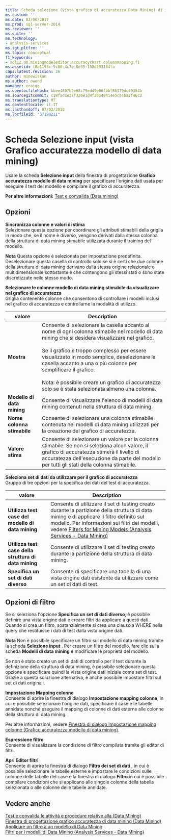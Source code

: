 ```yaml
---
title: Scheda selezione (vista grafico di accuratezza Data Mining) di input | Microsoft Docs
ms.custom: ''
ms.date: 03/06/2017
ms.prod: sql-server-2014
ms.reviewer: ''
ms.suite: ''
ms.technology:
- analysis-services
ms.tgt_pltfrm: ''
ms.topic: conceptual
f1_keywords:
- sql12.dm.miningmodeleditor.accuracychart.columnmapping.f1
ms.assetid: f8b1193c-5c86-4c7e-8e35-158d293184fa
caps.latest.revision: 36
author: minewiskan
ms.author: owend
manager: craigg
ms.openlocfilehash: bbee4807b3e68c79edd9e06fbbf85379dc49354b
ms.sourcegitcommit: c18fadce27f330e1d4f36549414e5c84ba2f46c2
ms.translationtype: MT
ms.contentlocale: it-IT
ms.lasthandoff: 07/02/2018
ms.locfileid: "37198211"
---
```

# <a name="input-selection-tab-mining-accuracy-chart-view"></a>Scheda Selezione input (vista Grafico accuratezza modello di data mining)
  Usare la scheda **Selezione input** della finestra di progettazione **Grafico accuratezza modello di data mining** per specificare l'origine dati usata per eseguire il test del modello e compilare il grafico di accuratezza.  
  
 **Per altre informazioni:** [Test e convalida &#40;Data mining&#41;](data-mining/testing-and-validation-data-mining.md)  
  
## <a name="options"></a>Opzioni  
 **Sincronizza colonne**  **e valori di stima**  
 Selezionare questa opzione per coordinare gli attributi stimabili della griglia in modo che, se il nome è diverso, vengono derivati dalla stessa colonna della struttura di data mining stimabile utilizzata durante il training del modello.  
  
 **Nota** Questa opzione è selezionata per impostazione predefinita. Deselezionare questa casella di controllo solo se si è certi che due colonne della struttura di data mining derivano dalla stessa origine relazionale o multidimensionale sottostante e che contengono gli stessi stati o sono state discretizzate nello stesso modo.  
  
 **Selezionare le colonne modello di data mining stimabile da visualizzare nel grafico di accuratezza**  
 Griglia contenente colonne che consentono di controllare i modelli inclusi nel grafico di accuratezza e controllarne la modalità di utilizzo.  
  
|valore|Description|  
|-----------|-----------------|  
|**Mostra**|Consente di selezionare la casella accanto al nome di ogni colonna stimabile nel modello di data mining che si desidera visualizzare nel grafico.<br /><br /> Se il grafico è troppo complesso per essere visualizzato in modo semplice, deselezionare la casella accanto a una o più colonne per semplificare il grafico.<br /><br /> Nota: è possibile creare un grafico di accuratezza solo se è stata selezionata almeno una colonna.|  
|**Modello di data mining**|Consente di visualizzare l'elenco di modelli di data mining contenuti nella struttura di data mining.|  
|**Nome colonna stimabile**|Consente di selezionare una colonna stimabile contenuta nei modelli di data mining utilizzati per la creazione del grafico di accuratezza.|  
|**Valore stima**|Consente di selezionare un valore per la colonna stimabile. Se non si seleziona alcun valore, il grafico di accuratezza stimerà il livello di accuratezza dell'esecuzione da parte del modello per tutti gli stati della colonna stimabile.|  
  
 **Seleziona set di dati da utilizzare per il grafico di accuratezza**  
 Gruppo di tre opzioni per la specifica dei dati del test di accuratezza.  
  
|valore|Description|  
|-----------|-----------------|  
|**Utilizza test case del modello di data mining**|Consente di utilizzare il set di testing creato durante la partizione della struttura di data mining e di applicare il filtro definito sul modello. Per informazioni sui filtri dei modelli, vedere [Filters for Mining Models &#40;Analysis Services - Data Mining&#41;](data-mining/mining-models-analysis-services-data-mining.md)|  
|**Utilizza test case della struttura di data mining**|Consente di utilizzare il set di testing creato durante la partizione della struttura di data mining.|  
|**Specifica un set di dati diverso**|Consente di specificare una tabella di una vista origine dati esistente da utilizzare come un set di dati di test.|  
  
## <a name="filtering-options"></a>Opzioni di filtro  
 Se si seleziona l'opzione **Specifica un set di dati diverso**, è possibile definire una vista origine dati e creare filtri da applicare a questi dati. Quando si crea un filtro, sostanzialmente si crea una clausola WHERE nella query che restituisce i dati di test dalla vista origine dati.  
  
 **Nota** Non è possibile specificare un filtro sul modello di data mining tramite la scheda **Selezione input** . Per creare un filtro del modello, fare clic sulla scheda **Modelli di data mining** e modificare le proprietà del modello.  
  
 Se non è stato creato un set di dati di controllo per il test durante la definizione della struttura di data mining, è possibile selezionare questa opzione e specificare quindi la vista origine dati iniziale come set di test. Grazie a questa soluzione alternativa, è anche possibile impostare filtri sul set di dati originali.  
  
 **Impostazione Mapping colonne**  
 Consente di aprire la finestra di dialogo **Impostazione mapping colonne**, in cui è possibile selezionare l'origine dati, specificare il case e le tabelle annidate nonché eseguire il mapping di colonne di dati esterne alle colonne della struttura di data mining.  
  
 Per altre informazioni, vedere [Finestra di dialogo Impostazione mapping colonne &#40;Grafico accuratezza modello di data mining&#41;](specify-column-mapping-dialog-box-mining-accuracy-chart.md).  
  
 **Espressione filtro**  
 Consente di visualizzare la condizione di filtro compilata tramite gli editor di filtri.  
  
 **Apri Editor filtri**  
 Consente di aprire la finestra di dialogo **Filtro dei set di dati** , in cui è possibile selezionare le tabelle esterne e impostare le condizioni sulle colonne delle tabelle del case e la finestra di dialogo **Filtro** in cui è possibile compilare condizioni che si applicano alle singole colonne della tabella selezionata o alle colonne delle tabelle annidate.  
  
## <a name="see-also"></a>Vedere anche  
 [Test e convalida le attività e procedure relative alla &#40;Data Mining&#41;](data-mining/testing-and-validation-tasks-and-how-tos-data-mining.md)   
 [Finestra di progettazione grafico accuratezza di data mining &#40;Data Mining&#41;](mining-accuracy-chart-designer-data-mining.md)   
 [Applicare un filtro a un modello di Data Mining](data-mining/apply-a-filter-to-a-mining-model.md)   
 [Filtri per i modelli di Data Mining &#40;Analysis Services - Data Mining&#41;](data-mining/mining-models-analysis-services-data-mining.md)  
  
  
